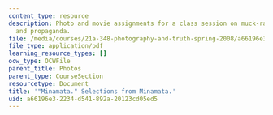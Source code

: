 ```yaml
---
content_type: resource
description: Photo and movie assignments for a class session on muck-raking, advocacy,
  and propaganda.
file: /media/courses/21a-348-photography-and-truth-spring-2008/a66196e32234d541892a20123cd05ed5_MIT21A_348S08_minamata.pdf
file_type: application/pdf
learning_resource_types: []
ocw_type: OCWFile
parent_title: Photos
parent_type: CourseSection
resourcetype: Document
title: '"Minamata." Selections from Minamata.'
uid: a66196e3-2234-d541-892a-20123cd05ed5
---
```

